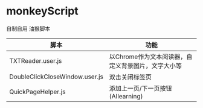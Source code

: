 # monkeyScript
自制自用 油猴脚本

|  脚本  | 功能  |
|  ----  | ----  |
| TXTReader.user.js  | 以Chrome作为文本阅读器，自定义背景图片，文字大小等 |
|DoubleClickCloseWindow.user.js| 双击关闭标签页|
|QuickPageHelper.js|添加上一页/下一页按钮(AIlearning)|
